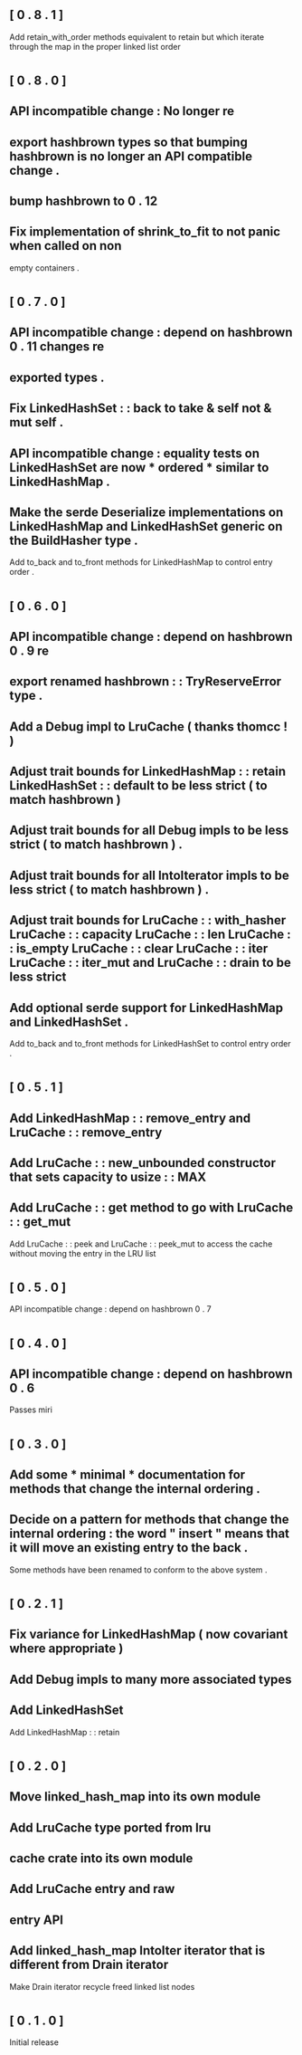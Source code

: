 #
#
[
0
.
8
.
1
]
-
Add
retain_with_order
methods
equivalent
to
retain
but
which
iterate
through
the
map
in
the
proper
linked
list
order
#
#
[
0
.
8
.
0
]
-
API
incompatible
change
:
No
longer
re
-
export
hashbrown
types
so
that
bumping
hashbrown
is
no
longer
an
API
compatible
change
.
-
bump
hashbrown
to
0
.
12
-
Fix
implementation
of
shrink_to_fit
to
not
panic
when
called
on
non
-
empty
containers
.
#
#
[
0
.
7
.
0
]
-
API
incompatible
change
:
depend
on
hashbrown
0
.
11
changes
re
-
exported
types
.
-
Fix
LinkedHashSet
:
:
back
to
take
&
self
not
&
mut
self
.
-
API
incompatible
change
:
equality
tests
on
LinkedHashSet
are
now
*
ordered
*
similar
to
LinkedHashMap
.
-
Make
the
serde
Deserialize
implementations
on
LinkedHashMap
and
LinkedHashSet
generic
on
the
BuildHasher
type
.
-
Add
to_back
and
to_front
methods
for
LinkedHashMap
to
control
entry
order
.
#
#
[
0
.
6
.
0
]
-
API
incompatible
change
:
depend
on
hashbrown
0
.
9
re
-
export
renamed
hashbrown
:
:
TryReserveError
type
.
-
Add
a
Debug
impl
to
LruCache
(
thanks
thomcc
!
)
-
Adjust
trait
bounds
for
LinkedHashMap
:
:
retain
LinkedHashSet
:
:
default
to
be
less
strict
(
to
match
hashbrown
)
-
Adjust
trait
bounds
for
all
Debug
impls
to
be
less
strict
(
to
match
hashbrown
)
.
-
Adjust
trait
bounds
for
all
IntoIterator
impls
to
be
less
strict
(
to
match
hashbrown
)
.
-
Adjust
trait
bounds
for
LruCache
:
:
with_hasher
LruCache
:
:
capacity
LruCache
:
:
len
LruCache
:
:
is_empty
LruCache
:
:
clear
LruCache
:
:
iter
LruCache
:
:
iter_mut
and
LruCache
:
:
drain
to
be
less
strict
-
Add
optional
serde
support
for
LinkedHashMap
and
LinkedHashSet
.
-
Add
to_back
and
to_front
methods
for
LinkedHashSet
to
control
entry
order
.
#
#
[
0
.
5
.
1
]
-
Add
LinkedHashMap
:
:
remove_entry
and
LruCache
:
:
remove_entry
-
Add
LruCache
:
:
new_unbounded
constructor
that
sets
capacity
to
usize
:
:
MAX
-
Add
LruCache
:
:
get
method
to
go
with
LruCache
:
:
get_mut
-
Add
LruCache
:
:
peek
and
LruCache
:
:
peek_mut
to
access
the
cache
without
moving
the
entry
in
the
LRU
list
#
#
[
0
.
5
.
0
]
-
API
incompatible
change
:
depend
on
hashbrown
0
.
7
#
#
[
0
.
4
.
0
]
-
API
incompatible
change
:
depend
on
hashbrown
0
.
6
-
Passes
miri
#
#
[
0
.
3
.
0
]
-
Add
some
*
minimal
*
documentation
for
methods
that
change
the
internal
ordering
.
-
Decide
on
a
pattern
for
methods
that
change
the
internal
ordering
:
the
word
"
insert
"
means
that
it
will
move
an
existing
entry
to
the
back
.
-
Some
methods
have
been
renamed
to
conform
to
the
above
system
.
#
#
[
0
.
2
.
1
]
-
Fix
variance
for
LinkedHashMap
(
now
covariant
where
appropriate
)
-
Add
Debug
impls
to
many
more
associated
types
-
Add
LinkedHashSet
-
Add
LinkedHashMap
:
:
retain
#
#
[
0
.
2
.
0
]
-
Move
linked_hash_map
into
its
own
module
-
Add
LruCache
type
ported
from
lru
-
cache
crate
into
its
own
module
-
Add
LruCache
entry
and
raw
-
entry
API
-
Add
linked_hash_map
IntoIter
iterator
that
is
different
from
Drain
iterator
-
Make
Drain
iterator
recycle
freed
linked
list
nodes
#
#
[
0
.
1
.
0
]
-
Initial
release
